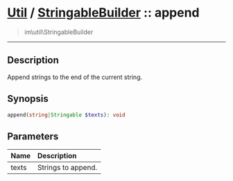 # [Util](Util.md) / [StringableBuilder](Util-StringableBuilder.md) :: append
 > im\util\StringableBuilder
____

## Description
Append strings to the end of the current string.

## Synopsis
```php
append(string|Stringable $texts): void
```

## Parameters
| Name | Description |
| :--- | :---------- |
| texts | Strings to append. |
